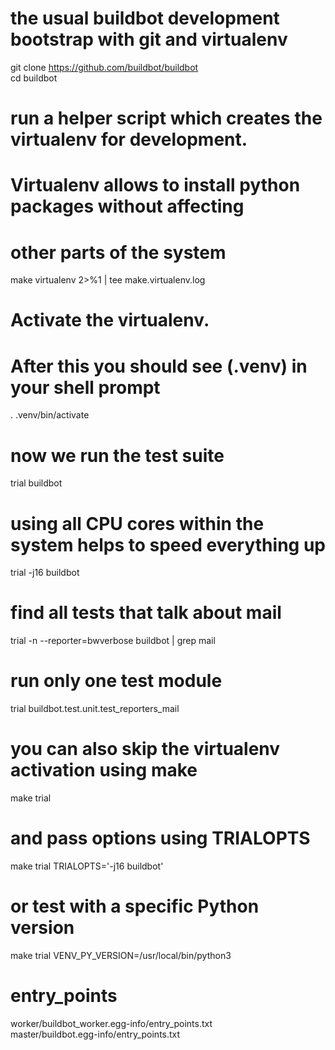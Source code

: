 # the usual buildbot development bootstrap with git and virtualenv  
git clone https://github.com/buildbot/buildbot  
cd buildbot  

# run a helper script which creates the virtualenv for development.  
# Virtualenv allows to install python packages without affecting  
# other parts of the system  
make virtualenv 2>%1 | tee make.virtualenv.log  

# Activate the virtualenv.  
# After this you should see (.venv) in your shell prompt  
. .venv/bin/activate  

# now we run the test suite  
trial buildbot  

# using all CPU cores within the system helps to speed everything up  
trial -j16 buildbot  

# find all tests that talk about mail  
trial -n --reporter=bwverbose buildbot | grep mail  

# run only one test module  
trial buildbot.test.unit.test_reporters_mail  

# you can also skip the virtualenv activation using make  
make trial  

# and pass options using TRIALOPTS  
make trial TRIALOPTS='-j16 buildbot'  

# or test with a specific Python version  
make trial VENV_PY_VERSION=/usr/local/bin/python3  


# entry_points  
worker/buildbot_worker.egg-info/entry_points.txt  
master/buildbot.egg-info/entry_points.txt  


